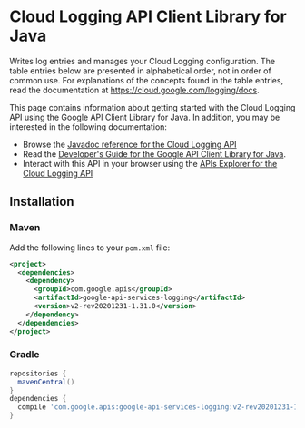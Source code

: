 # Cloud Logging API Client Library for Java

Writes log entries and manages your Cloud Logging configuration. The table entries below are presented in alphabetical order, not in order of common use. For explanations of the concepts found in the table entries, read the documentation at https://cloud.google.com/logging/docs.

This page contains information about getting started with the Cloud Logging API
using the Google API Client Library for Java. In addition, you may be interested
in the following documentation:

* Browse the [Javadoc reference for the Cloud Logging API][javadoc]
* Read the [Developer's Guide for the Google API Client Library for Java][google-api-client].
* Interact with this API in your browser using the [APIs Explorer for the Cloud Logging API][api-explorer]

## Installation

### Maven

Add the following lines to your `pom.xml` file:

```xml
<project>
  <dependencies>
    <dependency>
      <groupId>com.google.apis</groupId>
      <artifactId>google-api-services-logging</artifactId>
      <version>v2-rev20201231-1.31.0</version>
    </dependency>
  </dependencies>
</project>
```

### Gradle

```gradle
repositories {
  mavenCentral()
}
dependencies {
  compile 'com.google.apis:google-api-services-logging:v2-rev20201231-1.31.0'
}
```

[javadoc]: https://googleapis.dev/java/google-api-services-logging/latest/index.html
[google-api-client]: https://github.com/googleapis/google-api-java-client/
[api-explorer]: https://developers.google.com/apis-explorer/#p/logging/v1/
